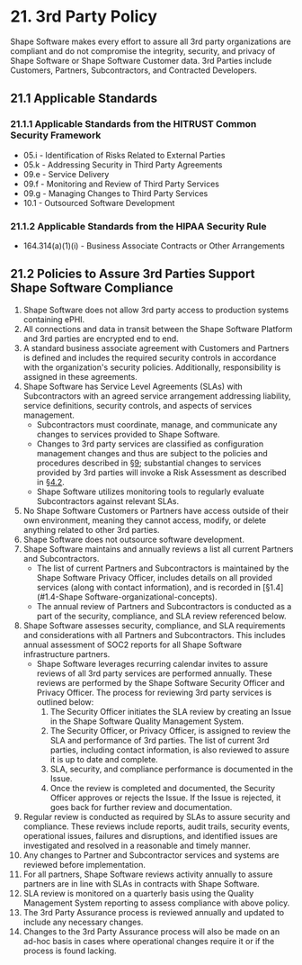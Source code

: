 # 21. 3rd Party Policy

Shape Software makes every effort to assure all 3rd party organizations are compliant and do not compromise the integrity, security, and privacy of Shape Software or Shape Software Customer data. 3rd Parties include Customers, Partners, Subcontractors, and Contracted Developers.

## 21.1 Applicable Standards

### 21.1.1 Applicable Standards from the HITRUST Common Security Framework

*  05.i - Identification of Risks Related to External Parties
*  05.k - Addressing Security in Third Party Agreements
*  09.e - Service Delivery
*  09.f - Monitoring and Review of Third Party Services
*  09.g - Managing Changes to Third Party Services
*  10.1 - Outsourced Software Development

### 21.1.2 Applicable Standards from the HIPAA Security Rule

* 164.314(a)(1)(i) - Business Associate Contracts or Other Arrangements

## 21.2 Policies to Assure 3rd Parties Support Shape Software Compliance

1. Shape Software does not allow 3rd party access to production systems containing ePHI.
2. All connections and data in transit between the Shape Software Platform and 3rd parties are encrypted end to end.
3. A standard business associate agreement with Customers and Partners is defined and includes the required security controls in accordance with the organization's security policies. Additionally, responsibility is assigned in these agreements.
4. Shape Software has Service Level Agreements (SLAs) with Subcontractors with an agreed service arrangement addressing liability, service definitions, security controls, and aspects of services management.
   * Subcontractors must coordinate, manage, and communicate any changes to services provided to Shape Software.
   * Changes to 3rd party services are classified as configuration management changes and thus are subject to the policies and procedures described in [§9](#9.-configuration-management-policy); substantial changes to services provided by 3rd parties will invoke a Risk Assessment as described in [§4.2](#4.2-risk-management-policies).
   * Shape Software utilizes monitoring tools to regularly evaluate Subcontractors against relevant SLAs.
5. No Shape Software Customers or Partners have access outside of their own environment, meaning they cannot access, modify, or delete anything related to other 3rd parties.
6. Shape Software does not outsource software development.
7. Shape Software maintains and annually reviews a list all current Partners and Subcontractors.
   * The list of current Partners and Subcontractors is maintained by the Shape Software Privacy Officer, includes details on all provided services (along with contact information), and is recorded in [§1.4](#1.4-Shape Software-organizational-concepts).
   * The annual review of Partners and Subcontractors is conducted as a part of the security, compliance, and SLA review referenced below.
8. Shape Software assesses security, compliance, and SLA requirements and considerations with all Partners and Subcontractors. This includes annual assessment of SOC2 reports for all Shape Software infrastructure partners.
   * Shape Software leverages recurring calendar invites to assure reviews of all 3rd party services are performed annually. These reviews are performed by the Shape Software Security Officer and Privacy Officer. The process for reviewing 3rd party services is outlined below:
     1. The Security Officer initiates the SLA review by creating an Issue in the Shape Software Quality Management System.
     2. The Security Officer, or Privacy Officer, is assigned to review the SLA and performance of 3rd parties. The list of current 3rd parties, including contact information, is also reviewed to assure it is up to date and complete.
     3. SLA, security, and compliance performance is documented in the Issue.
     4. Once the review is completed and documented, the Security Officer approves or rejects the Issue. If the Issue is rejected, it goes back for further review and documentation.
9. Regular review is conducted as required by SLAs to assure security and compliance. These reviews include reports, audit trails, security events, operational issues, failures and disruptions, and identified issues are investigated and resolved in a reasonable and timely manner.
10. Any changes to Partner and Subcontractor services and systems are reviewed before implementation.
11. For all partners, Shape Software reviews activity annually to assure partners are in line with SLAs in contracts with Shape Software.
12. SLA review is monitored on a quarterly basis using the Quality Management System reporting to assess compliance with above policy.
13. The 3rd Party Assurance process is reviewed annually and updated to include any necessary changes.
14. Changes to the 3rd Party Assurance process will also be made on an ad-hoc basis in cases where operational changes require it or if the process is found lacking. 

